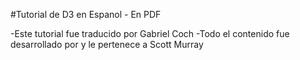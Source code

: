 #Tutorial de D3 en Espanol - En PDF

-Este tutorial fue traducido por Gabriel Coch
-Todo el contenido fue desarrollado por y le pertenece a Scott Murray